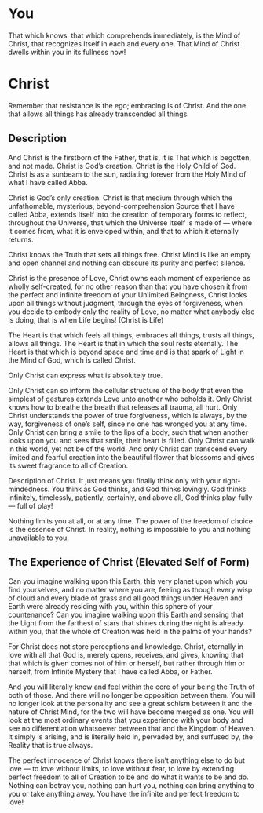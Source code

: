 
# You

That which knows, that which comprehends immediately, is the Mind
of Christ, that recognizes Itself in each and every one. That Mind
of Christ dwells within you in its fullness now!

# Christ

Remember that resistance is the ego; embracing is of Christ. And
the one that allows all things has already transcended all things.

## Description

And Christ is the firstborn of the Father, that is, it is That
which is begotten, and not made. Christ is God’s creation. Christ
is the Holy Child of God. Christ is as a sunbeam to the sun,
radiating forever from the Holy Mind of what I have called Abba.

Christ is God’s only creation. Christ is that medium through which
the unfathomable, mysterious, beyond-comprehension Source that I
have called Abba, extends Itself into the creation of temporary
forms to reflect, throughout the Universe, that which the Universe
Itself is made of — where it comes from, what it is enveloped
within, and that to which it eternally returns.

Christ knows the Truth that sets all things free. Christ Mind is
like an empty and open channel and nothing can obscure its purity
and perfect silence.

Christ is the presence of Love, Christ owns each moment of
experience as wholly self-created, for no other reason than that
you have chosen it from the perfect and infinite freedom of your
Unlimited Beingness, Christ looks upon all things without
judgment, through the eyes of forgiveness, when you decide to
embody only the reality of Love, no matter what anybody else is
doing, that is when Life begins! (Christ is Life)

The Heart is that which feels all things, embraces all things,
trusts all things, allows all things. The Heart is that in which
the soul rests eternally. The Heart is that which is beyond space
and time and is that spark of Light in the Mind of God, which is
called Christ.

Only Christ can express what is absolutely true.

Only Christ can so inform the cellular structure of the body that
even the simplest of gestures extends Love unto another who
beholds it. Only Christ knows how to breathe the breath that
releases all trauma, all hurt. Only Christ understands the power
of true forgiveness, which is always, by the way, forgiveness of
one’s self, since no one has wronged you at any time. Only Christ
can bring a smile to the lips of a body, such that when another
looks upon you and sees that smile, their heart is filled. Only
Christ can walk in this world, yet not be of the world. And only
Christ can transcend every limited and fearful creation into the
beautiful flower that blossoms and gives its sweet fragrance to
all of Creation.

Description of Christ. It just means you finally think only with
your right-mindedness. You think as God thinks, and God thinks
lovingly. God thinks infinitely, timelessly, patiently, certainly,
and above all, God thinks play-fully — full of play!

Nothing limits you at all, or at any time. The power of the
freedom of choice is the essence of Christ. In reality, nothing is
impossible to you and nothing unavailable to you.

## The Experience of Christ (Elevated Self of Form)

Can you imagine walking upon this Earth, this very planet upon
which you find yourselves, and no matter where you are, feeling as
though every wisp of cloud and every blade of grass and all good
things under Heaven and Earth were already residing with you,
within this sphere of your countenance? Can you imagine walking
upon this Earth and sensing that the Light from the farthest of
stars that shines during the night is already within you, that the
whole of Creation was held in the palms of your hands?

For Christ does not store perceptions and knowledge.  Christ,
eternally in love with all that God is, merely opens, receives,
and gives, knowing that that which is given comes not of him or
herself, but rather through him or herself, from Infinite Mystery
that I have called Abba, or Father.

And you will literally know and feel within the core of your being
the Truth of both of those. And there will no longer be opposition
between them. You will no longer look at the personality and see a
great schism between it and the nature of Christ Mind, for the two
will have become merged as one. You will look at the most ordinary
events that you experience with your body and see no
differentiation whatsoever between that and the Kingdom of Heaven.
It simply is arising, and is literally held in, pervaded by, and
suffused by, the Reality that is true always.

The perfect innocence of Christ knows there isn’t anything else to
do but love — to love without limits, to love without fear, to
love by extending perfect freedom to all of Creation to be and do
what it wants to be and do. Nothing can betray you, nothing can
hurt you, nothing can bring anything to you or take anything away.
You have the infinite and perfect freedom to love!

